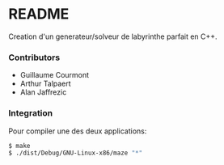 # README #

Creation d'un generateur/solveur de labyrinthe parfait en C++.

### Contributors ###

* Guillaume Courmont
* Arthur Talpaert
* Alan Jaffrezic

### Integration ###

Pour compiler une des deux applications:

```sh
$ make
$ ./dist/Debug/GNU-Linux-x86/maze "*"
```
